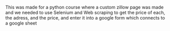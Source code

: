 This was made for a python course where a custom zillow page was
made and we needed to use Selenium and Web scraping to get the price of each, the adress, and the price,
and enter it into a google form which connects to a google sheet

